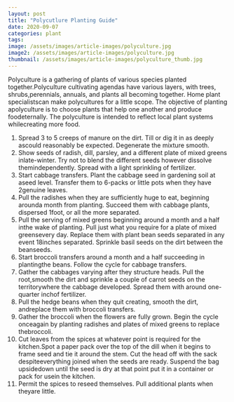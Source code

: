 ```yaml
---
layout: post
title: "Polycutlure Planting Guide"
date: 2020-09-07
categories: plant
tags:
image: /assets/images/article-images/polyculture.jpg
image2: /assets/images/article-images/polyculture.jpg
thumbnail: /assets/images/article-images/polyculture_thumb.jpg
---
```


<p>Polyculture is a gathering of plants of various species planted together.Polyculture cultivating agendas have various
    layers, with trees, shrubs,perennials, annuals, and plants all becoming together. Home plant specialistscan make
    polycultures for a little scope. The objective of planting apolyculture is to choose plants that help one another
    and produce foodeternally. The polyculture is intended to reflect local plant systems whilecreating more food.</p>
<ol>
    <li>Spread 3 to 5 creeps of manure on the dirt. Till or dig it in as deeply ascould reasonably be expected.
        Degenerate the mixture smooth.</li>
    <li>Show seeds of radish, dill, parsley, and a different plate of mixed greens inlate-winter. Try not to blend the
        different seeds however dissolve themindependently. Spread with a light sprinkling of fertilizer.</li>
    <li>Start cabbage transfers. Plant the cabbage seed in gardening soil at aseed level. Transfer them to 6-packs or
        little pots when they have 2genuine leaves.</li>
    <li>Pull the radishes when they are sufficiently huge to eat, beginning arounda month from planting. Succeed them
        with cabbage plants, dispersed 1foot, or all the more separated.</li>
    <li>Pull the serving of mixed greens beginning around a month and a half inthe wake of planting. Pull just what you
        require for a plate of mixed greensevery day. Replace them with plant bean seeds separated in any event 18inches
        separated. Sprinkle basil seeds on the dirt between the beanseeds. </li>
    <li>Start broccoli transfers around a month and a half succeeding in plantingthe beans. Follow the cycle for cabbage
        transfers.</li>
    <li>Gather the cabbages varying after they structure heads. Pull the root,smooth the dirt and sprinkle a couple of
        carrot seeds on the territorywhere the cabbage developed. Spread them with around one-quarter inchof fertilizer.
    </li>
    <li>Pull the hedge beans when they quit creating, smooth the dirt, andreplace them with broccoli transfers. </li>
    <li>Gather the broccoli when the flowers are fully grown. Begin the cycle onceagain by planting radishes and plates
        of mixed greens to replace thebroccoli. </li>
    <li>Cut leaves from the spices at whatever point is required for the kitchen.Spot a paper pack over the top of the
        dill when it begins to frame seed
        and tie it around the stem. Cut the head off with the sack despiteeverything joined when the seeds are ready.
        Suspend the bag upsidedown until the seed is dry at that point put it in a container or pack for usein the
        kitchen. </li>
    <li>Permit the spices to reseed themselves. Pull additional plants when theyare little.</li>
</ol>